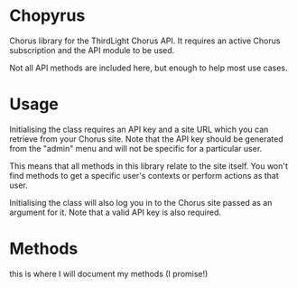 # Chopyrus
Chorus library for the ThirdLight Chorus API. It requires an active Chorus subscription and the API module to be used.

Not all API methods are included here, but enough to help most use cases. 

# Usage

Initialising the class requires an API key and a site URL which you can retrieve from your Chorus site. Note that the API key should be generated from the "admin" menu and will not be specific for a particular user. 

This means that all methods in this library relate to the site itself. You won't find methods to get a specific user's contexts or perform actions as that user.

Initialising the class will also log you in to the Chorus site passed as an argument for it. Note that a valid API key is also required.

# Methods

this is where I will document my methods (I promise!)

